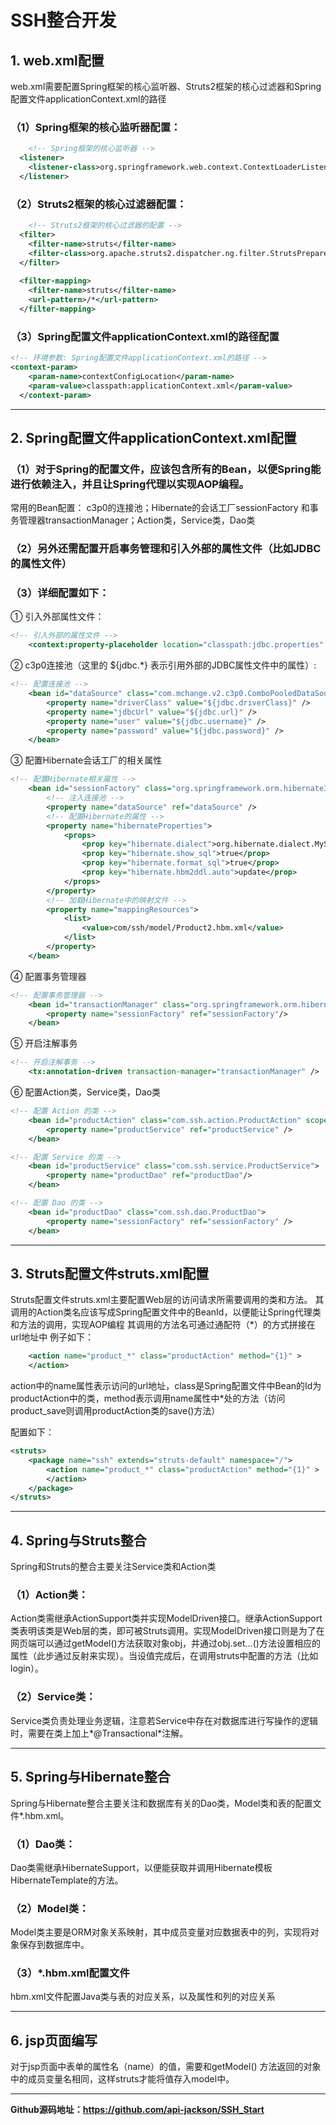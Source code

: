 # SSH整合开发

## 1. web.xml配置
web.xml需要配置Spring框架的核心监听器、Struts2框架的核心过滤器和Spring配置文件applicationContext.xml的路径

### （1）Spring框架的核心监听器配置：

```xml
	<!-- Spring框架的核心监听器 -->
  <listener>
	<listener-class>org.springframework.web.context.ContextLoaderListener</listener-class>
  </listener>
```

### （2）Struts2框架的核心过滤器配置：

```xml
	<!-- Struts2框架的核心过滤器的配置 -->
  <filter>
  	<filter-name>struts</filter-name>
	<filter-class>org.apache.struts2.dispatcher.ng.filter.StrutsPrepareAndExecuteFilter</filter-class>
  </filter>
  
  <filter-mapping>
  	<filter-name>struts</filter-name>
  	<url-pattern>/*</url-pattern>
  </filter-mapping>
```

### （3）Spring配置文件applicationContext.xml的路径配置

```xml
<!-- 环境参数: Spring配置文件applicationContext.xml的路径 -->
<context-param>
  	<param-name>contextConfigLocation</param-name>
  	<param-value>classpath:applicationContext.xml</param-value>
  </context-param>
```

------

## 2. Spring配置文件applicationContext.xml配置

### （1）对于Spring的配置文件，应该包含所有的Bean，以便Spring能进行依赖注入，并且让Spring代理以实现AOP编程。

常用的Bean配置：
c3p0的连接池；Hibernate的会话工厂sessionFactory 和事务管理器transactionManager；Action类，Service类，Dao类

### （2）另外还需配置开启事务管理和引入外部的属性文件（比如JDBC的属性文件）

### （3）详细配置如下：

① 引入外部属性文件：

```xml
<!-- 引入外部的属性文件 -->
	<context:property-placeholder location="classpath:jdbc.properties" />
```

② c3p0连接池（这里的 ${jdbc.*} 表示引用外部的JDBC属性文件中的属性）:

```xml
<!-- 配置连接池 -->
	<bean id="dataSource" class="com.mchange.v2.c3p0.ComboPooledDataSource">
		<property name="driverClass" value="${jdbc.driverClass}" />
		<property name="jdbcUrl" value="${jdbc.url}" />
		<property name="user" value="${jdbc.username}" />
		<property name="password" value="${jdbc.password}" />
	</bean>
```

③ 配置Hibernate会话工厂的相关属性

```xml
<!-- 配置Hibernate相关属性 -->
	<bean id="sessionFactory" class="org.springframework.orm.hibernate3.LocalSessionFactoryBean">
		<!-- 注入连接池 -->
		<property name="dataSource" ref="dataSource" />
		<!-- 配置Hibernate的属性 -->
		<property name="hibernateProperties">
			<props>
				<prop key="hibernate.dialect">org.hibernate.dialect.MySQLDialect</prop>
				<prop key="hibernate.show_sql">true</prop>
				<prop key="hibernate.format_sql">true</prop>
				<prop key="hibernate.hbm2ddl.auto">update</prop>
			</props>
		</property>
		<!-- 加载Hibernate中的映射文件 -->
		<property name="mappingResources">
			<list>
				<value>com/ssh/model/Product2.hbm.xml</value>
			</list>
		</property>
	</bean>
```

④ 配置事务管理器

```xml
<!-- 配置事务管理器 -->
	<bean id="transactionManager" class="org.springframework.orm.hibernate3.HibernateTransactionManager">
		<property name="sessionFactory" ref="sessionFactory"/>
	</bean>
```

⑤ 开启注解事务

```xml
<!-- 开启注解事务 -->
	<tx:annotation-driven transaction-manager="transactionManager" />
```

⑥ 配置Action类，Service类，Dao类

```xml
<!-- 配置 Action 的类 -->
	<bean id="productAction" class="com.ssh.action.ProductAction" scope="prototype">
		<property name="productService" ref="productService" />
	</bean>

<!-- 配置 Service 的类 -->
	<bean id="productService" class="com.ssh.service.ProductService">
		<property name="productDao" ref="productDao"/>
	</bean>

<!-- 配置 Dao 的类 -->
	<bean id="productDao" class="com.ssh.dao.ProductDao">
		<property name="sessionFactory" ref="sessionFactory" />
	</bean>
```

------

## 3. Struts配置文件struts.xml配置
Struts配置文件struts.xml主要配置Web层的访问请求所需要调用的类和方法。
其调用的Action类名应该写成Spring配置文件中的BeanId，以便能让Spring代理类和方法的调用，实现AOP编程
其调用的方法名可通过通配符（*）的方式拼接在url地址中
例子如下：

```xml
	<action name="product_*" class="productAction" method="{1}" >
	</action>
```

action中的name属性表示访问的url地址，class是Spring配置文件中Bean的Id为productAction中的类，method表示调用name属性中*处的方法（访问product_save则调用productAction类的save()方法）

配置如下：

```xml
<struts>
	<package name="ssh" extends="struts-default" namespace="/">
		<action name="product_*" class="productAction" method="{1}" >
		</action>
	</package>	
</struts>
```

------

## 4. Spring与Struts整合
Spring和Struts的整合主要关注Service类和Action类

### （1）Action类：
Action类需继承ActionSupport类并实现ModelDriven接口。继承ActionSupport类表明该类是Web层的类，即可被Struts调用。实现ModelDriven接口则是为了在网页端可以通过getModel()方法获取对象obj，并通过obj.set…()方法设置相应的属性（此步通过反射来实现）。当设值完成后，在调用struts中配置的方法（比如login）。

### （2）Service类：
Service类负责处理业务逻辑，注意若Service中存在对数据库进行写操作的逻辑时，需要在类上加上*@Transactional*注解。

------

## 5. Spring与Hibernate整合
Spring与Hibernate整合主要关注和数据库有关的Dao类，Model类和表的配置文件*.hbm.xml。

### （1）Dao类：
Dao类需继承HibernateSupport，以便能获取并调用Hibernate模板HibernateTemplate的方法。

### （2）Model类：
Model类主要是ORM对象关系映射，其中成员变量对应数据表中的列，实现将对象保存到数据库中。

### （3）*.hbm.xml配置文件
hbm.xml文件配置Java类与表的对应关系，以及属性和列的对应关系

------

## 6. jsp页面编写
对于jsp页面中表单的属性名（name）的值，需要和getModel() 方法返回的对象中的成员变量名相同，这样struts才能将值存入model中。

------

**Github源码地址：https://github.com/api-jackson/SSH_Start**

